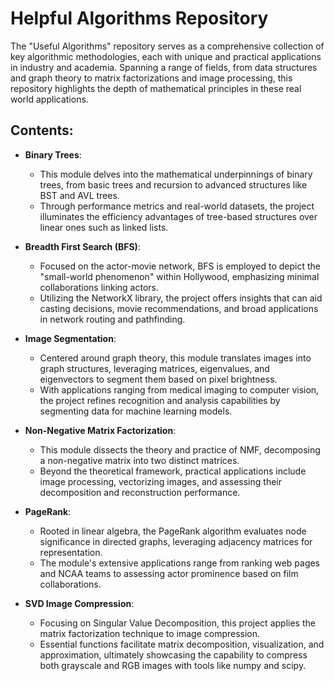 # Helpful Algorithms Repository

The "Useful Algorithms" repository serves as a comprehensive collection of key algorithmic methodologies, each with unique and practical applications in industry and academia. Spanning a range of fields, from data structures and graph theory to matrix factorizations and image processing, this repository highlights the depth of mathematical principles in these real world applications. 

## Contents:

- **Binary Trees**: 
    - This module delves into the mathematical underpinnings of binary trees, from basic trees and recursion to advanced structures like BST and AVL trees. 
    - Through performance metrics and real-world datasets, the project illuminates the efficiency advantages of tree-based structures over linear ones such as linked lists.

- **Breadth First Search (BFS)**: 
    - Focused on the actor-movie network, BFS is employed to depict the "small-world phenomenon" within Hollywood, emphasizing minimal collaborations linking actors. 
    - Utilizing the NetworkX library, the project offers insights that can aid casting decisions, movie recommendations, and broad applications in network routing and pathfinding.

- **Image Segmentation**: 
    - Centered around graph theory, this module translates images into graph structures, leveraging matrices, eigenvalues, and eigenvectors to segment them based on pixel brightness. 
    - With applications ranging from medical imaging to computer vision, the project refines recognition and analysis capabilities by segmenting data for machine learning models.

- **Non-Negative Matrix Factorization**: 
    - This module dissects the theory and practice of NMF, decomposing a non-negative matrix into two distinct matrices. 
    - Beyond the theoretical framework, practical applications include image processing, vectorizing images, and assessing their decomposition and reconstruction performance.

- **PageRank**: 
    - Rooted in linear algebra, the PageRank algorithm evaluates node significance in directed graphs, leveraging adjacency matrices for representation. 
    - The module's extensive applications range from ranking web pages and NCAA teams to assessing actor prominence based on film collaborations.

- **SVD Image Compression**: 
    - Focusing on Singular Value Decomposition, this project applies the matrix factorization technique to image compression. 
    - Essential functions facilitate matrix decomposition, visualization, and approximation, ultimately showcasing the capability to compress both grayscale and RGB images with tools like numpy and scipy.
